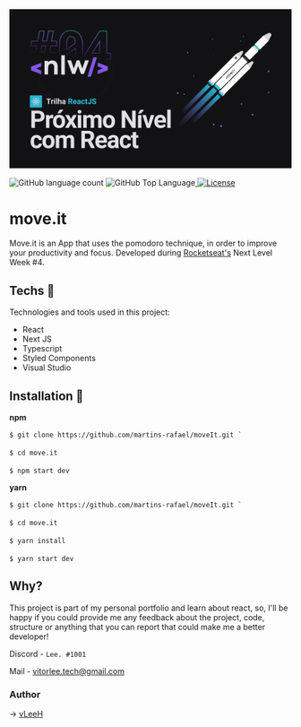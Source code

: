 <img src="https://github.com/vLeeH/move.it/blob/main/github/nlw4-react.jpg">

<img alt="GitHub language count" src="https://img.shields.io/github/languages/count/vLeeH/move.it?color=6E40C9&style=flat-square"> <img alt="GitHub Top Language" src="https://img.shields.io/github/languages/top/martins-rafael/moveIt?color=6E40C9&style=flat-square"><a href="https://opensource.org/licenses/MIT">
    <img alt="License" src="https://img.shields.io/badge/license-MIT-6E40C9?style=flat-square">
</a>

# move.it

Move.it is an App that uses the pomodoro technique, in order to improve your productivity and focus. Developed during <a href="https://rocketseat.com.br/">Rocketseat's</a> Next Level Week #4.

## Techs 🔧 
Technologies and tools used in this project:
- React
- Next JS
- Typescript
- Styled Components
- Visual Studio  


## Installation 📁
**npm**
```
$ git clone https://github.com/martins-rafael/moveIt.git `

$ cd move.it

$ npm start dev 
```

**yarn**
```
$ git clone https://github.com/martins-rafael/moveIt.git `

$ cd move.it

$ yarn install 

$ yarn start dev
```

## Why? 

This project is part of my personal portfolio and learn about react, so, I'll be happy if you could provide me any feedback about the project, code, structure or anything that you can report that could make me a better developer!

Discord - `Lee. #1001`

Mail - <a>vitorlee.tech@gmail.com</a>

### Author 
→ <a href="https://github.com/vleeh">vLeeH</a>
